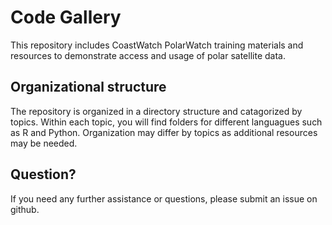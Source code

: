 # Code Gallery

This repository includes CoastWatch PolarWatch training materials and resources to demonstrate access and usage of polar satellite data.

## Organizational structure

The repository is organized in a directory structure and catagorized by topics. Within each topic, you will find folders for different languagues such as R and Python.  Organization may differ by topics as additional resources may be needed.

## Question?

If you need any further assistance or questions, please submit an issue on github.



